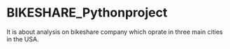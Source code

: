 # BIKESHARE_Pythonproject
It is about analysis on bikeshare company which oprate in three main cities in the USA.
